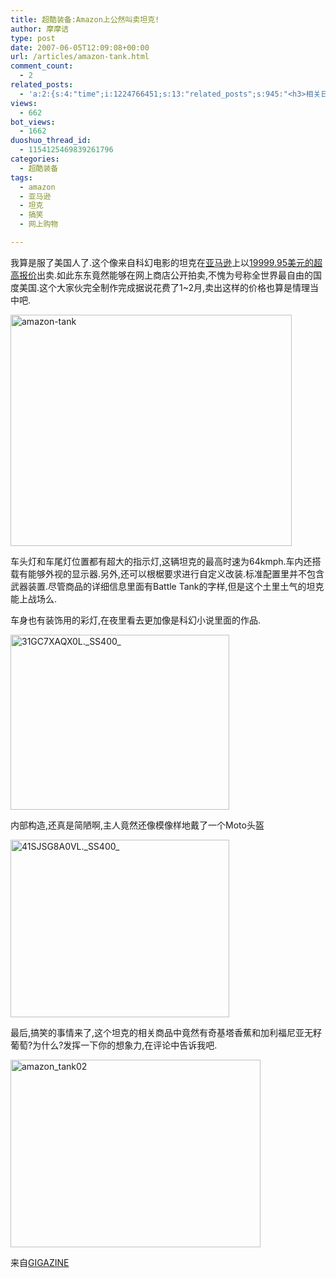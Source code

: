 ```yaml
---
title: 超酷装备:Amazon上公然叫卖坦克!
author: 摩摩诘
type: post
date: 2007-06-05T12:09:08+00:00
url: /articles/amazon-tank.html
comment_count:
  - 2
related_posts:
  - 'a:2:{s:4:"time";i:1224766451;s:13:"related_posts";s:945:"<h3>相关日志</h3><ul class="related_post"><li><a href="http://www.digglife.cn/articles/funny-coincidence-japan.html" title="照片中有趣的巧合之日本篇">照片中有趣的巧合之日本篇</a></li><li><a href="http://www.digglife.cn/articles/youtube-most-viewed-top10.html" title="Youtube 播放次数最多的十大视频">Youtube 播放次数最多的十大视频</a></li><li><a href="http://www.digglife.cn/articles/gmail-videos-1.html" title="Gmail全球信封大接力第一批优秀作品">Gmail全球信封大接力第一批优秀作品</a></li><li><a href="http://www.digglife.cn/articles/9-reasons-for-smashing-your-cellphone.html" title="砸掉手机的9大理由">砸掉手机的9大理由</a></li><li><a href="http://www.digglife.cn/articles/it%e7%95%8c%e6%9c%80%e7%b3%9f%e7%b3%95%e7%9a%8415%e4%b8%aa%e5%90%89%e7%a5%a5%e7%89%a9.html" title="IT界最糟糕的15个吉祥物">IT界最糟糕的15个吉祥物</a></li></ul>";}'
views:
  - 662
bot_views:
  - 1662
duoshuo_thread_id:
  - 1154125469839261796
categories:
  - 超酷装备
tags:
  - amazon
  - 亚马逊
  - 坦克
  - 搞笑
  - 网上购物

---
```

我算是服了美国人了.这个像来自科幻电影的坦克在[亚马逊][1]上以[19999.95美元的超高报价][2]出卖.如此东东竟然能够在网上商店公开拍卖,不愧为号称全世界最自由的国度美国.这个大家伙完全制作完成据说花费了1~2月,卖出这样的价格也算是情理当中吧.

[<img width="450" src="http://digglife.qiniudn.com/wp-content/uploads/3/379/2007/06/amazon-tank-thumb.png" alt="amazon-tank" height="370" />][3]

<!--more-->



车头灯和车尾灯位置都有超大的指示灯,这辆坦克的最高时速为64kmph.车内还搭载有能够外视的显示器.另外,还可以根椐要求进行自定义改装.标准配置里并不包含武器装置.尽管商品的详细信息里面有Battle Tank的字样,但是这个土里土气的坦克能上战场么.

车身也有装饰用的彩灯,在夜里看去更加像是科幻小说里面的作品.

[<img width="350" src="http://digglife.qiniudn.com/wp-content/uploads/3/379/2007/06/31gc7xaqx0l.-ss400-thumb.jpg" alt="31GC7XAQX0L._SS400_" height="280" />][4]

内部构造,还真是简陋啊,主人竟然还像模像样地戴了一个Moto头盔

[<img width="350" src="http://digglife.qiniudn.com/wp-content/uploads/3/379/2007/06/41sjsg8a0vl.-ss400-thumb.jpg" alt="41SJSG8A0VL._SS400_" height="284" />][5]

最后,搞笑的事情来了,这个坦克的相关商品中竟然有奇基塔香蕉和加利福尼亚无籽葡萄?为什么?发挥一下你的想象力,在评论中告诉我吧.

[<img width="400" src="http://digglife.qiniudn.com/wp-content/uploads/3/379/2007/06/amazon-tank02-thumb.jpg" alt="amazon_tank02" height="300" />][6]

来自[GIGAZINE][7]

 [1]: http://www.amazon.com/
 [2]: http://www.amazon.com/gp/offer-listing/B00067F1CE/
 [3]: https://www.digglife.net/wp-content/uploads/3/379/2007/06/amazon-tank.png
 [4]: https://www.digglife.net/wp-content/uploads/3/379/2007/06/31gc7xaqx0l.-ss400-.jpg
 [5]: https://www.digglife.net/wp-content/uploads/3/379/2007/06/41sjsg8a0vl.-ss400-.jpg
 [6]: https://www.digglife.net/wp-content/uploads/3/379/2007/06/amazon-tank02.jpg
 [7]: http://gigazine.net/index.php?/news/comments/20070605_amazon_tank/
